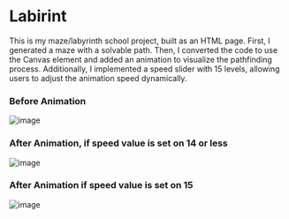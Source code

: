 # Labirint
This is my maze/labyrinth school project, built as an HTML page. First, I generated a maze with a solvable path. Then, I converted the code to use the Canvas element and added an animation to visualize the pathfinding process. Additionally, I implemented a speed slider with 15 levels, allowing users to adjust the animation speed dynamically.


<h3>Before Animation</h3>

![image](https://github.com/user-attachments/assets/085c02c0-a96b-4161-b96f-ba1055c7ffc5)


<h3>After Animation, if speed value is set on 14 or less</h3>

![image](https://github.com/user-attachments/assets/84f2639f-55f8-445e-bf3f-a5abc6bbe9c8)

<h3>After Animation if speed value is set on 15</h3>

![image](https://github.com/user-attachments/assets/5520d6c9-34e3-4b02-bdbc-0c7e88d402f5)

